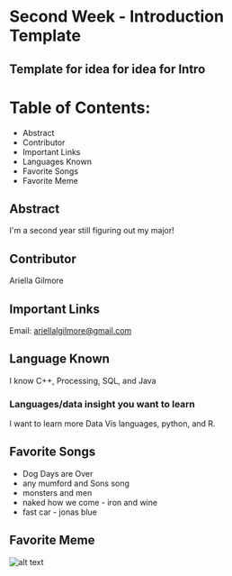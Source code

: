 # Second Week - Introduction Template
## Template for idea for idea for Intro
# Table of Contents:
* Abstract
* Contributor
* Important Links
* Languages Known
* Favorite Songs
* Favorite Meme
## Abstract
I'm a second year still figuring out my major!
## Contributor
Ariella Gilmore
## Important Links
Email: ariellalgilmore@gmail.com
## Language Known
I know C++, Processing, SQL, and Java
### Languages/data insight you want to learn
I want to learn more Data Vis languages, python, and R. 
## Favorite Songs
* Dog Days are Over
* any mumford and Sons song
* monsters and men
* naked how we come - iron and wine
* fast car - jonas blue
## Favorite Meme
![alt text](https://pics.onsizzle.com/rain-drop-drop-top-chihuahua-fell-into-the-sauce-pot-11804716.png "Logo Title Text 1")

